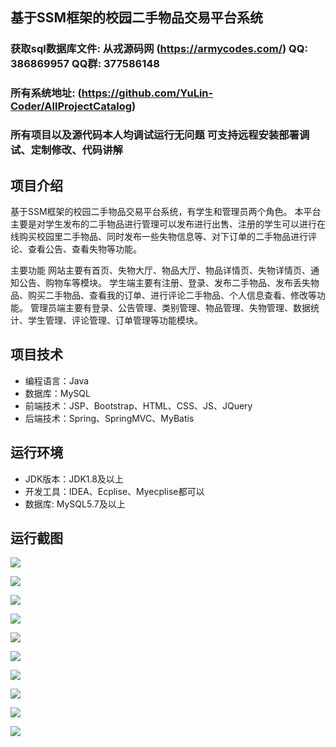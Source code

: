 ## 基于SSM框架的校园二手物品交易平台系统

###  获取sql数据库文件: 从戎源码网 (https://armycodes.com/) QQ: 386869957 QQ群: 377586148
###  所有系统地址: (https://github.com/YuLin-Coder/AllProjectCatalog) 
###  所有项目以及源代码本人均调试运行无问题 可支持远程安装部署调试、定制修改、代码讲解

## 项目介绍
基于SSM框架的校园二手物品交易平台系统，有学生和管理员两个角色。
本平台主要是对学生发布的二手物品进行管理可以发布进行出售、注册的学生可以进行在线购买校园里二手物品、同时发布一些失物信息等、对下订单的二手物品进行评论、查看公告、查看失物等功能。

主要功能
网站主要有首页、失物大厅、物品大厅、物品详情页、失物详情页、通知公告、购物车​等模块。
学生端主要有注册、登录、发布二手物品、发布丢失物品、购买二手物品、查看我的订单、进行评论二手物品、个人信息查看、修改等功能。
管理员端主要有登录、公告管理、类别管理、物品管理、失物管理、数据统计、学生管理、评论管理、订单管理等功能模块。

## 项目技术
- 编程语言：Java
- 数据库：MySQL
- 前端技术：JSP、Bootstrap、HTML、CSS、JS、JQuery
- 后端技术：Spring、SpringMVC、MyBatis

## 运行环境
- JDK版本：JDK1.8及以上
- 开发工具：IDEA、Ecplise、Myecplise都可以
- 数据库: MySQL5.7及以上

## 运行截图
![](screenshot/1.png)

![](screenshot/2.png)

![](screenshot/3.png)

![](screenshot/4.png)

![](screenshot/5.png)

![](screenshot/6.png)

![](screenshot/7.png)

![](screenshot/8.png)

![](screenshot/9.png)

![](screenshot/10.png)
